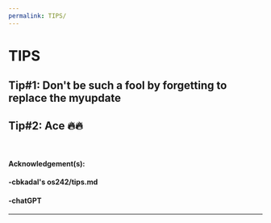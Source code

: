 ```yaml
---
permalink: TIPS/
---
```


# TIPS

## Tip#1: Don't be such a fool by forgetting to replace the myupdate
## Tip#2: Ace 🔥🔥


<br>

#### Acknowledgement(s):

#### -cbkadal's os242/tips.md

#### -chatGPT

<hr>
